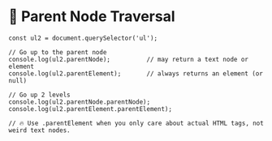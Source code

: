 # 🧭 Parent Node Traversal

    const ul2 = document.querySelector('ul');

    // Go up to the parent node
    console.log(ul2.parentNode);          // may return a text node or element
    console.log(ul2.parentElement);       // always returns an element (or null)

    // Go up 2 levels
    console.log(ul2.parentNode.parentNode);
    console.log(ul2.parentElement.parentElement);

    // 🔥 Use .parentElement when you only care about actual HTML tags, not weird text nodes.

